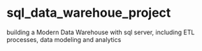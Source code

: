 # sql_data_warehoue_project
building a Modern Data Warehouse with sql server, including ETL processes, data modeling and analytics

